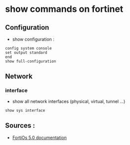 # show commands on fortinet 

## Configuration

- show configuration : 
```
config system console
set output standard
end
show full-configuration
```

## Network 

### interface 

- show all network interfaces (physical, virtual, tunnel ...)
```
show sys interface
```


## Sources :

- [FortiOs 5.0 documentation](https://docs.fortinet.com/product/fortigate/5.0)
